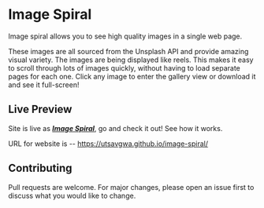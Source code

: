 # Image Spiral

Image spiral allows you to see high quality images in a single web page.

These images are all sourced from the Unsplash API and provide amazing visual variety.
The images are being displayed like reels. This makes it easy to scroll through lots of images quickly, without having to load separate pages for each one.
Click any image to enter the gallery view or download it and see it full-screen!

## Live Preview

Site is live as [**_Image Spiral_**](https://utsavgwa.github.io/image-spiral/), go and check it out!
See how it works.

URL for website is --
https://utsavgwa.github.io/image-spiral/

## Contributing

Pull requests are welcome. For major changes, please open an issue first to discuss what you would like to change.
